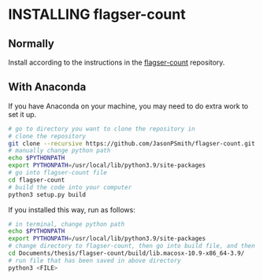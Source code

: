 # INSTALLING flagser-count

## Normally

Install according to the instructions in the [flagser-count](https://github.com/JasonPSmith/flagser-count) repository.

## With Anaconda

If you have Anaconda on your machine, you may need to do extra work to set it up.

```sh
# go to directory you want to clone the repository in
# clone the repository 
git clone --recursive https://github.com/JasonPSmith/flagser-count.git
# manually change python path 
echo $PYTHONPATH
export PYTHONPATH=/usr/local/lib/python3.9/site-packages
# go into flagser-count file
cd flagser-count
# build the code into your computer
python3 setup.py build
```

If you installed this way, run as follows:

```sh
# in terminal, change python path
echo $PYTHONPATH
export PYTHONPATH=/usr/local/lib/python3.9/site-packages
# change directory to flagser-count, then go into build file, and then into lib file.  For example:
cd Documents/thesis/flagser-count/build/lib.macosx-10.9-x86_64-3.9/
# run file that has been saved in above directory
python3 <FILE>
```